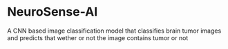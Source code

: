 # NeuroSense-AI
A CNN based image classification model that classifies brain tumor images and predicts that wether or not the image contains tumor or not
